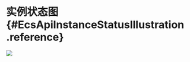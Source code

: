 # 实例状态图 {#EcsApiInstanceStatusIllustration .reference}

![](http://static-aliyun-doc.oss-cn-hangzhou.aliyuncs.com/assets/img/10042/4029_zh-CN.png)

